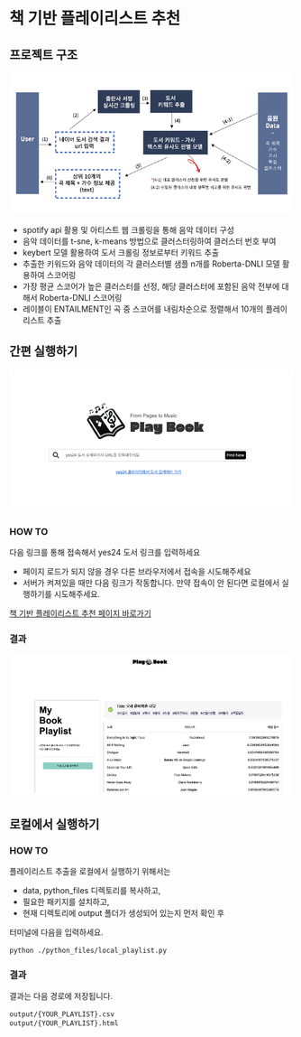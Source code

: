# 책 기반 플레이리스트 추천

## 프로젝트 구조
![project_structure](./img/structure.jpg)
- spotify api 활용 및 아티스트 웹 크롤링을 통해 음악 데이터 구성
- 음악 데이터를 t-sne, k-means 방법으로 클러스터링하여 클러스터 번호 부여
- keybert 모델 활용하여 도서 크롤링 정보로부터 키워드 추출
- 추출한 키워드와 음악 데이터의 각 클러스터별 샘플 n개를 Roberta-DNLI 모델 활용하여 스코어링
- 가장 평균 스코어가 높은 클러스터를 선정, 해당 클러스터에 포함된 음악 전부에 대해서 Roberta-DNLI 스코어링
- 레이블이 ENTAILMENT인 곡 중 스코어를 내림차순으로 정렬해서 10개의 플레이리스트 추출

## 간편 실행하기

![main_page](./img/main.jpg)

### HOW TO
다음 링크를 통해 접속해서 yes24 도서 링크를 입력하세요
- 페이지 로드가 되지 않을 경우 다른 브라우저에서 접속을 시도해주세요
- 서버가 켜져있을 때만 다음 링크가 작동합니다. 만약 접속이 안 된다면 로컬에서 실행하기를 시도해주세요.

[책 기반 플레이리스트 추천 페이지 바로가기](http://www.booknsong.online/)


### 결과
![result page](./img/result.jpg)


## 로컬에서 실행하기
### HOW TO
플레이리스트 추출을 로컬에서 실행하기 위해서는 
- data, python_files 디렉토리를 복사하고,
- 필요한 패키지를 설치하고,
- 현재 디렉토리에 output 폴더가 생성되어 있는지 먼저 확인 후

터미널에 다음을 입력하세요.

    python ./python_files/local_playlist.py


### 결과
결과는 다음 경로에 저장됩니다.

    output/{YOUR_PLAYLIST}.csv
    output/{YOUR_PLAYLIST}.html

